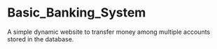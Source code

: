 # Basic_Banking_System
A simple dynamic website to transfer money among multiple accounts stored in the database.
